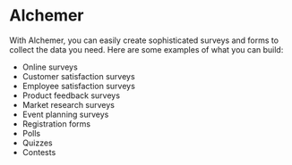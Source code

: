 # Alchemer

With Alchemer, you can easily create sophisticated surveys and forms to collect the data you need. Here are some examples of what you can build:

- Online surveys
- Customer satisfaction surveys
- Employee satisfaction surveys
- Product feedback surveys
- Market research surveys
- Event planning surveys
- Registration forms
- Polls
- Quizzes
- Contests
